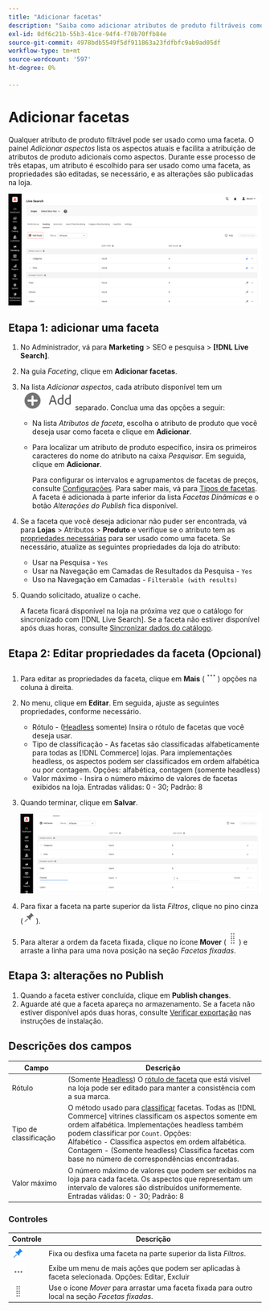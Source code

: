 ```yaml
---
title: "Adicionar facetas"
description: "Saiba como adicionar atributos de produto filtráveis como [!DNL Live Search] facetas."
exl-id: 0df6c21b-55b3-41ce-94f4-f70b70ffb84e
source-git-commit: 4978bdb5549f5df911863a23fdfbfc9ab9ad05df
workflow-type: tm+mt
source-wordcount: '597'
ht-degree: 0%

---
```


# Adicionar facetas

Qualquer atributo de produto filtrável pode ser usado como uma faceta. O painel *Adicionar aspectos* lista os aspectos atuais e facilita a atribuição de atributos de produto adicionais como aspectos. Durante esse processo de três etapas, um atributo é escolhido para ser usado como uma faceta, as propriedades são editadas, se necessário, e as alterações são publicadas na loja.

![Adicionar aspectos](assets/facets-add.png)

## Etapa 1: adicionar uma faceta

1. No Administrador, vá para **Marketing** > SEO e pesquisa > **[!DNL Live Search]**.
1. Na guia *Faceting*, clique em **Adicionar facetas**.
1. Na lista *Adicionar aspectos*, cada atributo disponível tem um ![Botão Adicionar](assets/btn-add.png) separado. Conclua uma das opções a seguir:

   * Na lista *Atributos de faceta*, escolha o atributo de produto que você deseja usar como faceta e clique em **Adicionar**.
   * Para localizar um atributo de produto específico, insira os primeiros caracteres do nome do atributo na caixa *Pesquisar*. Em seguida, clique em **Adicionar**.

     Para configurar os intervalos e agrupamentos de facetas de preços, consulte [Configurações](settings.md). Para saber mais, vá para [Tipos de facetas](facets-type.md).
A faceta é adicionada à parte inferior da lista *Facetas Dinâmicas* e o botão *Alterações do Publish* fica disponível.

1. Se a faceta que você deseja adicionar não puder ser encontrada, vá para **Lojas** > Atributos > **Produto** e verifique se o atributo tem as [propriedades necessárias](facets.md) para ser usado como uma faceta. Se necessário, atualize as seguintes propriedades da loja do atributo:

   * Usar na Pesquisa - `Yes`
   * Usar na Navegação em Camadas de Resultados da Pesquisa - `Yes`
   * Uso na Navegação em Camadas - `Filterable (with results)`

1. Quando solicitado, atualize o cache.

   A faceta ficará disponível na loja na próxima vez que o catálogo for sincronizado com [!DNL Live Search]. Se a faceta não estiver disponível após duas horas, consulte [Sincronizar dados do catálogo](install.md#synchronize-catalog-data).

## Etapa 2: Editar propriedades da faceta (Opcional)

1. Para editar as propriedades da faceta, clique em **Mais** (![Mais seletor](assets/btn-more.png)) opções na coluna à direita.
1. No menu, clique em **Editar**. Em seguida, ajuste as seguintes propriedades, conforme necessário.

   * Rótulo - ([Headless](facets-type.md) somente) Insira o rótulo de facetas que você deseja usar.
   * Tipo de classificação - As facetas são classificadas alfabeticamente para todas as [!DNL Commerce] lojas. Para implementações headless, os aspectos podem ser classificados em ordem alfabética ou por contagem. Opções: alfabética, contagem (somente headless)
   * Valor máximo - Insira o número máximo de valores de facetas exibidos na loja. Entradas válidas: 0 - 30; Padrão: 8

1. Quando terminar, clique em **Salvar**.

   ![Editar facetas](assets/facet-edit.png)

1. Para fixar a faceta na parte superior da lista *Filtros*, clique no pino cinza (![Seletor de pinos](assets/btn-pin-gray.png)).
1. Para alterar a ordem da faceta fixada, clique no ícone **Mover** (![Mover seletor](assets/btn-move.png)) e arraste a linha para uma nova posição na seção *Facetas fixadas*.

## Etapa 3: alterações no Publish

1. Quando a faceta estiver concluída, clique em **Publish changes**.
1. Aguarde até que a faceta apareça no armazenamento.
Se a faceta não estiver disponível após duas horas, consulte [Verificar exportação](install.md#synchronize-catalog-data) nas instruções de instalação.

## Descrições dos campos

| Campo | Descrição |
|--- |--- |
| Rótulo | (Somente [Headless](facets-type.md)) O [rótulo de faceta](facets-type.md) que está visível na loja pode ser editado para manter a consistência com a sua marca. |
| Tipo de classificação | O método usado para [classificar](facets-type.md) facetas. Todas as [!DNL Commerce] vitrines classificam os aspectos somente em ordem alfabética. Implementações headless também podem classificar por `Count`. Opções:<br />Alfabético - Classifica aspectos em ordem alfabética.<br />Contagem - (Somente headless) Classifica facetas com base no número de correspondências encontradas. |
| Valor máximo | O número máximo de valores que podem ser exibidos na loja para cada faceta. Os aspectos que representam um intervalo de valores são distribuídos uniformemente. Entradas válidas: 0 - 30; Padrão: 8 |

### Controles

| Controle | Descrição |
|--- |--- |
| ![Seletor de pinos](assets/btn-pin-blue.png) | Fixa ou desfixa uma faceta na parte superior da lista *Filtros*. |
| ![Mais seletor](assets/btn-more.png) | Exibe um menu de mais ações que podem ser aplicadas à faceta selecionada. Opções: Editar, Excluir |
| ![Mover seletor](assets/btn-move.png) | Use o ícone *Mover* para arrastar uma faceta fixada para outro local na seção *Facetas fixadas*. |
